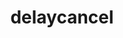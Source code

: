 ---
title: delaycancel
permalink: /commands/miscellaneous#delay-cancel
parent: Miscellaneous Commands
grand_parent: Commands
nav_order: 4
---